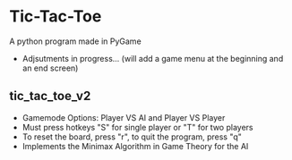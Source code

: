 # Tic-Tac-Toe
A python program made in PyGame
- Adjsutments in progress... (will add a game menu at the beginning and an end screen)
## tic_tac_toe_v2
- Gamemode Options: Player VS AI and Player VS Player
- Must press hotkeys "S" for single player or "T" for two players
- To reset the board, press "r", to quit the program, press "q"
- Implements the Minimax Algorithm in Game Theory for the AI
